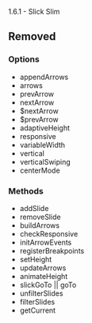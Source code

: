 1.6.1 - Slick Slim

## Removed

### Options

- appendArrows
- arrows
- prevArrow
- nextArrow
- $nextArrow
- $prevArrow
- adaptiveHeight
- responsive
- variableWidth
- vertical
- verticalSwiping
- centerMode

### Methods

- addSlide
- removeSlide
- buildArrows
- checkResponsive
- initArrowEvents
- registerBreakpoints
- setHeight
- updateArrows
- animateHeight
- slickGoTo || goTo
- unfilterSlides
- filterSlides
- getCurrent
